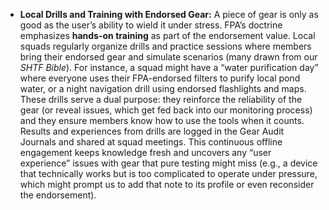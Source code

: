 - **Local Drills and Training with Endorsed Gear:** A piece of gear is only as good as the user’s ability to wield it under stress. FPA’s doctrine emphasizes **hands-on training** as part of the endorsement value. Local squads regularly organize drills and practice sessions where members bring their endorsed gear and simulate scenarios (many drawn from our _SHTF Bible_). For instance, a squad might have a “water purification day” where everyone uses their FPA-endorsed filters to purify local pond water, or a night navigation drill using endorsed flashlights and maps. These drills serve a dual purpose: they reinforce the reliability of the gear (or reveal issues, which get fed back into our monitoring process) and they ensure members know how to use the tools when it counts. Results and experiences from drills are logged in the Gear Audit Journals and shared at squad meetings. This continuous offline engagement keeps knowledge fresh and uncovers any “user experience” issues with gear that pure testing might miss (e.g., a device that technically works but is too complicated to operate under pressure, which might prompt us to add that note to its profile or even reconsider the endorsement).